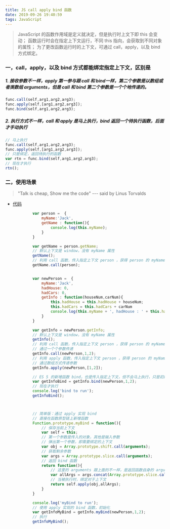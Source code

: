 ```yaml
---
title: JS call apply bind 函数
date: 2019-09-26 19:40:59
tags: JavaScript
---
```

> JavaScript 的函数作用域是定义就决定，但是执行时上文下即 this 会变动；
> 函数运行时会在指定上下文运行，不同 this 指向，会获取到不同对象的属性；
> 为了更改函数运行时的上下文，可通过 call，apply，以及 bind 方式绑定。

<!-- more -->

### 一，call，apply，以及 bind 方式都能绑定指定上下文，区别是
##### 1. 接收参数不一样，apply 第一参与跟 call 和 bind一样，第二个参数是以数组或者类数组 arguments，但是 call 和 bind 第二个参数是一个个地传递的。
```javascript
func.call(self,arg1,arg2,arg3);
func.apply(self,[arg1,arg2,arg3]);
func.bind(self,arg1,arg2,arg3);
```

##### 2. 执行方式不一样，call 和 apply 是马上执行，bind 返回一个待执行函数，后面才手动执行
```javascript
// 马上执行
func.call(self,arg1,arg2,arg3);
func.apply(self,[arg1,arg2,arg3]);
// 只是绑定，返回待执行的函数
var rtn = func.bind(self,arg1,arg2,arg3);
// 现在才执行
rtn();
```

### 二，使用场景
> "Talk is cheap, Show me the code" --- said by Linus Torvalds

- [代码](/example/js/call-apply-bind.html)

```javascript
			var person =  {
				myName:'Jack',
				getName : function(){
					console.log(this.myName);
				}
			}

			var getName = person.getName;
			// 默认上下文是 window，没有 myName 属性
			getName();
			// 利用 call 函数，传入指定上下文 person ，获得 person 的 myName 属性
			getName.call(person);


			var newPerson =  {
				myName:'Jack',
				hadHouse: 0,
				hadCars: 0,
				getInfo : function(houseNum,carNum){
					this.hadHouse = this.hadHouse + houseNum;
					this.hadCars = this.hadCars + carNum
					console.log(this.myName + ', hadHouse : ' + this.hadHouse + ', hadCars : ' + this.hadCars)
				}
			}

			var getInfo = newPerson.getInfo;
			// 默认上下文是 window，没有 myName 属性
			getInfo();
			// 利用 call 函数，传入指定上下文 person ，获得 person 的 myName 属性
			// 通过一个个参数传递
			getInfo.call(newPerson,1,2);
			// 利用 apply 函数，传入指定上下文 person ，获得 person 的 myName 属性
			// 通过数组方式传递参数
			getInfo.apply(newPerson,[1,2]);

			// ES 5 的新增函数 bind，也是传入指定上下文，但不会马上执行，只是初始化
			var getInfoBind = getInfo.bind(newPerson,1,2);
			// 现在才执行
			console.log('bind to run');
			getInfoBind();



			// 简单版：通过 apply 实现 bind
			// 直接在函数原型链上新增函数
			Function.prototype.myBind = function(){
				// 保存当前上下文
				var self = this;
				// 第一个参数是传入的对象，其他是输入参数
				// 弹出第一个参数，即需要绑定的上下文
				var obj = Array.prototype.shift.call(arguments);
				// 获取剩余参数
				var args = Array.prototype.slice.call(arguments);
				// 返回 bind 函数
				return function(){
					// 这里的 arguments 跟上面的不一样，是返回函数自身的 arguments
					var allArgs = args.concat(Array.prototype.slice.call(arguments));
					// 当被执行时，绑定对于上下文
					return self.apply(obj,allArgs);
				}
			}

			console.log('myBind to run');
			// 使用 apply 实现的 bind 函数，初始化
			var getInfoMyBind = getInfo.myBind(newPerson,1,2);
			// 执行
			getInfoMyBind();



```
